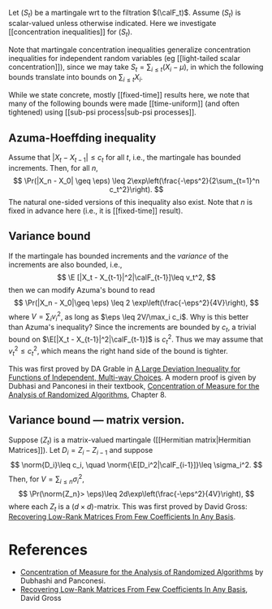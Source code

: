 
Let $(S_t)$ be a martingale wrt to the filtration $(\calF_t)$. Assume $(S_t)$ is scalar-valued unless otherwise indicated. Here we investigate [[concentration inequalities]] for $(S_t)$. 

Note that martingale concentration inequalities generalize concentration inequalities for independent random variables (eg [[light-tailed scalar concentration]]), since we may take $S_t = \sum_{i\leq t} (X_i - \mu)$, in which the following bounds translate into bounds on $\sum_{i\leq t}X_i$. 

While we state concrete, mostly [[fixed-time]] results here, we note that many of the following bounds were made [[time-uniform]] (and often tightened) using [[sub-psi process|sub-psi processes]].  


## Azuma-Hoeffding inequality 

Assume that $|X_t - X_{t-1}|\leq c_t$ for all $t$, i.e., the martingale has bounded increments. Then, for all $n$, 
$$
\Pr(|X_n - X_0| \geq \eps) \leq 2\exp\left(\frac{-\eps^2}{2\sum_{t=1}^n c_t^2}\right).
$$
The natural one-sided versions of this inequality also exist. Note that $n$ is fixed in advance here (i.e., it is [[fixed-time]] result). 

## Variance bound 

If the martingale has bounded increments and the _variance_ of the increments are also bounded, i.e., 
$$
\E [|X_t - X_{t-1}|^2|\calF_{t-1}]\leq v_t^2,
$$
then we can modify Azuma's bound to read 
$$
\Pr(|X_n - X_0|\geq \eps) \leq 2 \exp\left(\frac{-\eps^2}{4V}\right),
$$
where $V = \sum_i v_i^2$, as long as $\eps \leq 2V/\max_i c_i$.  Why is this better than Azuma's inequality? Since the increments are bounded by $c_t$, a trivial bound on $\E[|X_t - X_{t-1}|^2|\calF_{t-1}]$ is $c_t^2$. Thus we may assume that $v_t^2\leq c_t^2$, which means the right hand side of the bound is tighter. 

This was first proved by DA Grable in [A Large Deviation Inequality for Functions of Independent, Multi-way Choices](https://citeseerx.ist.psu.edu/document?repid=rep1&type=pdf&doi=3b7858b4475d8027cf49c8afbaac34b4229731fb). A modern proof is given by Dubhasi and Panconesi in their textbook, [Concentration of Measure for the Analysis of Randomized Algorithms](http://wwwusers.di.uniroma1.it/~ale/Corsi/AlgoPro/monograph.pdf), Chapter 8. 

## Variance bound —  matrix version. 

Suppose $(Z_t)$ is a matrix-valued martingale ([[Hermitian matrix|Hermitian Matrices]]). Let $D_i = Z_i - Z_{i-1}$ and suppose 
$$
\norm{D_i}\leq c_i, \quad \norm{\E[D_i^2|\calF_{i-1}]}\leq \sigma_i^2.
$$
Then, for $V = \sum_{i\leq n} \sigma_i^2$, 
$$
\Pr(\norm{Z_n}> \eps)\leq 2d\exp\left(\frac{-\eps^2}{4V}\right),
$$
where each $Z_t$ is a $(d\times d)$-matrix. This was first proved by David Gross: [Recovering Low-Rank Matrices From Few Coefficients In Any Basis](https://www.math.ucdavis.edu/~strohmer/courses/270/lowrank_Gross.pdf). 


# References
- [Concentration of Measure for the Analysis of Randomized Algorithms](http://wwwusers.di.uniroma1.it/~ale/Corsi/AlgoPro/monograph.pdf) by Dubhashi and Panconesi. 
- [Recovering Low-Rank Matrices From Few Coefficients In Any Basis](https://www.math.ucdavis.edu/~strohmer/courses/270/lowrank_Gross.pdf), David Gross 

